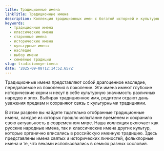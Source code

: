 ```yaml
---
title: Традиционные имена
linkTitle: Традиционные имена
description: Коллекция традиционных имен с богатой историей и культурным наследием. Выбирайте из проверенных веками имен для своего ребенка.
keywords:
  - традиционные имена
  - классические имена
  - старинные имена
  - исторические имена
  - культурные имена
  - наследие
  - выбор имени
  - семейные традиции
slug: tradicionnye-imena
date: '2025-09-08T12:14:52.657Z'
---
```


Традиционные имена представляют собой драгоценное наследие, передаваемое из поколения в поколение. Эти имена имеют глубокие исторические корни и несут в себе культурную значимость различных народов и эпох. Выбирая традиционное имя, родители отдают дань уважения предкам и сохраняют связь с культурными традициями.

В этом разделе вы найдете тщательно отобранные традиционные имена, каждое из которых прошло испытание временем и сохранило свою актуальность в современном мире. Наша коллекция включает как русские народные имена, так и классические имена других культур, которые органично вписались в российскую именную традицию. Здесь представлены имена святых и исторических личностей, фольклорные имена и те, что веками использовались в семьях разных сословий.
